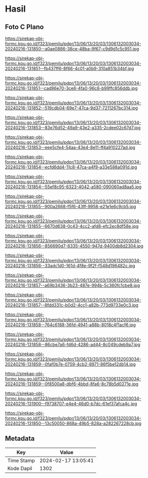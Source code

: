 # Hasil

## Foto C Plano

https://sirekap-obj-formc.kpu.go.id/f323/pemilu/pdpr/13/06/13/20/03/1306132003034-20240216-131850--a0ae0886-38ce-48ba-9f67-c9d9d1c5c951.jpg

https://sirekap-obj-formc.kpu.go.id/f323/pemilu/pdpr/13/06/13/20/03/1306132003034-20240216-131851--fb437ff6-8f66-4c01-a0b9-310a851b34bf.jpg

https://sirekap-obj-formc.kpu.go.id/f323/pemilu/pdpr/13/06/13/20/03/1306132003034-20240216-131851--cad96e70-3ce6-4fa0-96c8-b99ffc856ddb.jpg

https://sirekap-obj-formc.kpu.go.id/f323/pemilu/pdpr/13/06/13/20/03/1306132003034-20240216-131852--519cdb04-69e7-47ca-9d37-7211267bc314.jpg

https://sirekap-obj-formc.kpu.go.id/f323/pemilu/pdpr/13/06/13/20/03/1306132003034-20240216-131853--83e76d52-49a9-43e2-a335-2cdee02c67d7.jpg

https://sirekap-obj-formc.kpu.go.id/f323/pemilu/pdpr/13/06/13/20/03/1306132003034-20240216-131853--eee5cfe4-54aa-43e4-8e11-ff4a910227ad.jpg

https://sirekap-obj-formc.kpu.go.id/f323/pemilu/pdpr/13/06/13/20/03/1306132003034-20240216-131854--ecfd6dd4-11c8-47ca-a4f9-a33e588a091d.jpg

https://sirekap-obj-formc.kpu.go.id/f323/pemilu/pdpr/13/06/13/20/03/1306132003034-20240216-131854--55ef8c95-6323-4042-a580-090060ad8aa5.jpg

https://sirekap-obj-formc.kpu.go.id/f323/pemilu/pdpr/13/06/13/20/03/1306132003034-20240216-131855--900a2668-f5f6-43ff-9958-e21e1e6c9cb5.jpg

https://sirekap-obj-formc.kpu.go.id/f323/pemilu/pdpr/13/06/13/20/03/1306132003034-20240216-131855--6670d638-0c43-4cc2-afd8-efc2ec8df58e.jpg

https://sirekap-obj-formc.kpu.go.id/f323/pemilu/pdpr/13/06/13/20/03/1306132003034-20240216-131856--856690d7-8335-4550-947d-9400db8d2304.jpg

https://sirekap-obj-formc.kpu.go.id/f323/pemilu/pdpr/13/06/13/20/03/1306132003034-20240216-131856--33adc1d0-161d-4f8e-9f2f-f548d196482c.jpg

https://sirekap-obj-formc.kpu.go.id/f323/pemilu/pdpr/13/06/13/20/03/1306132003034-20240216-131857--a69b3436-3b23-487e-994b-5c360fc1cbe8.jpg

https://sirekap-obj-formc.kpu.go.id/f323/pemilu/pdpr/13/06/13/20/03/1306132003034-20240216-131857--8fdd331c-b0d2-4cc1-a82b-773d9733e0c3.jpg

https://sirekap-obj-formc.kpu.go.id/f323/pemilu/pdpr/13/06/13/20/03/1306132003034-20240216-131858--764c6188-36fd-4941-a88b-8018c4f1acf6.jpg

https://sirekap-obj-formc.kpu.go.id/f323/pemilu/pdpr/13/06/13/20/03/1306132003034-20240216-131858--86cbe7a6-fd6d-4286-ad44-8c049cdeb9a7.jpg

https://sirekap-obj-formc.kpu.go.id/f323/pemilu/pdpr/13/06/13/20/03/1306132003034-20240216-131859--0faf0b7e-0759-4cb2-8971-86f5be12db14.jpg

https://sirekap-obj-formc.kpu.go.id/f323/pemilu/pdpr/13/06/13/20/03/1306132003034-20240216-131859--0f8500a8-dbf6-4bbd-8fa6-8c78b5d0271e.jpg

https://sirekap-obj-formc.kpu.go.id/f323/pemilu/pdpr/13/06/13/20/03/1306132003034-20240216-131900--f9738707-e4e4-46d0-b7dc-61ef37afca4c.jpg

https://sirekap-obj-formc.kpu.go.id/f323/pemilu/pdpr/13/06/13/20/03/1306132003034-20240216-131850--13c50050-868a-49b5-828a-a282267228cb.jpg


## Metadata

| Key        | Value               |
| ---------- | ------------------- |
| Time Stamp | 2024-02-17 13:05:41 |
| Kode Dapil | 1302                |



